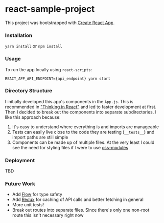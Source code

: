 # react-sample-project  

This project was bootstrapped with [Create React App](https://github.com/facebookincubator/create-react-app).  

### Installation
`yarn install` or `npm install`

### Usage
To run the app locally using `react-scripts`:  

`REACT_APP_API_ENDPOINT={api_endpoint} yarn start`

### Directory Structure
I initially developed this app's components in the `App.js`. This is recommended in ["Thinking in React"](https://reactjs.org/docs/thinking-in-react.html) and led to faster development at first. Then I decided to break out the components into separate subdirectories. I like this approach because:  
1. It's easy to understand where everything is and imports are manageable  
2. Tests can easily live close to the code they are testing (`__tests__`) and import paths are still simple  
3. Components can be made up of multiple files. At the very least I could see the need for styling files if I were to use [css-modules](https://github.com/gajus/react-css-modules)  

### Deployment
TBD

### Future Work
* Add [Flow](https://flow.org/) for type safety  
* Add [Redux](https://redux.js.org) for caching of API calls and better fetching in general  
* More unit tests!  
* Break out routes into separate files. Since there's only one non-root route this isn't necessary right now  
